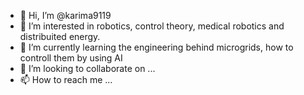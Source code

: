 - 👋 Hi, I’m @karima9119
- 👀 I’m interested in robotics, control theory, medical robotics and distribuited energy.
- 🌱 I’m currently learning the engineering behind microgrids, how to controll them by using AI
- 💞️ I’m looking to collaborate on ...
- 📫 How to reach me ...

<!---
karima9119/karima9119 is a ✨ special ✨ repository because its `README.md` (this file) appears on your GitHub profile.
You can click the Preview link to take a look at your changes.
--->
